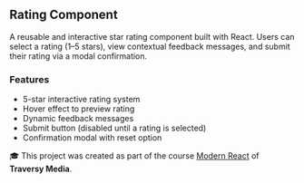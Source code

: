 ## Rating Component
A reusable and interactive star rating component built with React.
Users can select a rating (1–5 stars), view contextual feedback messages, and submit their rating via a modal confirmation.

### Features
- 5-star interactive rating system
- Hover effect to preview rating
- Dynamic feedback messages
- Submit button (disabled until a rating is selected)
- Confirmation modal with reset option

🎓 This project was created as part of the course [Modern React](https://www.traversymedia.com/modern-react-from-the-beginning) of **Traversy Media**.